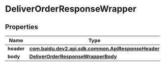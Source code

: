 

# DeliverOrderResponseWrapper


## Properties

Name | Type | Description | Notes
------------ | ------------- | ------------- | -------------
**header** | [**com.baidu.dev2.api.sdk.common.ApiResponseHeader**](com.baidu.dev2.api.sdk.common.ApiResponseHeader.md) |  |  [optional]
**body** | [**DeliverOrderResponseWrapperBody**](DeliverOrderResponseWrapperBody.md) |  |  [optional]



